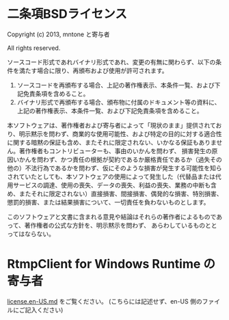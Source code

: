 # 二条項BSDライセンス
Copyright (c) 2013, mntone と寄与者

All rights reserved.

ソースコード形式であれバイナリ形式であれ、変更の有無に関わらず、以下の条件を満たす場合に限り、再頒布および使用が許可されます。

1. ソースコードを再頒布する場合、上記の著作権表示、本条件一覧、および下記免責条項を含めること。
2. バイナリ形式で再頒布する場合、頒布物に付属のドキュメント等の資料に、上記の著作権表示、本条件一覧、および下記免責条項を含めること。

本ソフトウェアは、著作権者および寄与者によって「現状のまま」提供されており、明示黙示を問わず、商業的な使用可能性、および特定の目的に対する適合性に関する暗黙の保証も含め、またそれに限定されない、いかなる保証もありません。著作権者もコントリビューターも、事由のいかんを問わず、 損害発生の原因いかんを問わず、かつ責任の根拠が契約であるか厳格責任であるか（過失その他の）不法行為であるかを問わず、仮にそのような損害が発生する可能性を知らされていたとしても、本ソフトウェアの使用によって発生した（代替品または代用サービスの調達、使用の喪失、データの喪失、利益の喪失、業務の中断も含め、またそれに限定されない）直接損害、間接損害、偶発的な損害、特別損害、懲罰的損害、または結果損害について、一切責任を負わないものとします。

このソフトウェアと文書に含まれる意見や結論はそれらの著作者によるものであって、著作権者の公式な方針を、明示黙示を問わず、 あらわしているものととってはならない。

# RtmpClient for Windows Runtime の寄与者
[license.en-US.md](./license.en-US.md) をご覧ください。 (こちらには記述せず、en-US 側のファイルにご記入ください)
